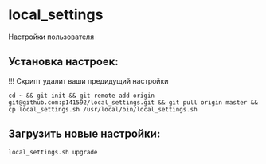 # local_settings
Настройки пользователя

## Установка настроек:

!!! Скрипт удалит ваши предидущий настройки

`cd ~ && git init && git remote add origin git@github.com:p141592/local_settings.git && git pull origin master && cp local_settings.sh /usr/local/bin/local_settings.sh`

## Загрузить новые настройки:

`local_settings.sh upgrade` 
